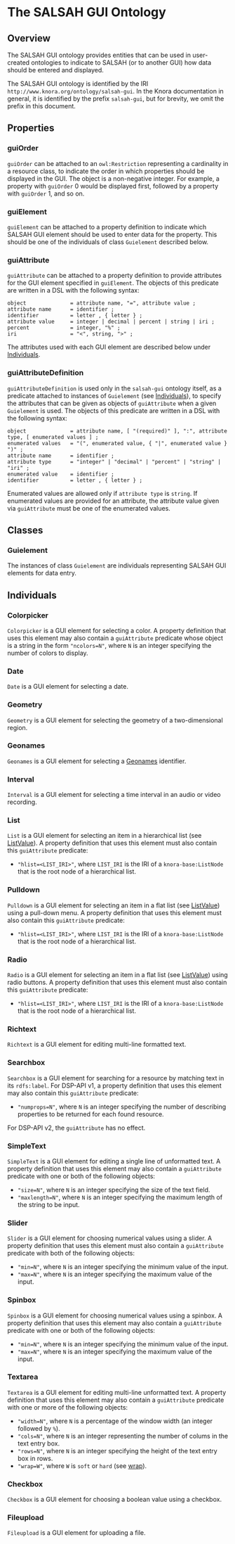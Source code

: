 <!---
 * Copyright © 2021 - 2022 Swiss National Data and Service Center for the Humanities and/or DaSCH Service Platform contributors.
 * SPDX-License-Identifier: Apache-2.0
-->

# The SALSAH GUI Ontology

## Overview

The SALSAH GUI ontology provides entities that can be used in
user-created ontologies to indicate to SALSAH (or to another GUI)
how data should be entered and displayed.

The SALSAH GUI ontology is identified by the IRI
`http://www.knora.org/ontology/salsah-gui`. In the Knora documentation
in general, it is identified by the prefix `salsah-gui`, but for
brevity, we omit the prefix in this document.

## Properties

### guiOrder
 
`guiOrder` can be attached to an `owl:Restriction` representing a cardinality
in a resource class, to indicate the order in which properties
should be displayed in the GUI. The object is a non-negative
integer. For example, a property with `guiOrder` 0 would be
displayed first, followed by a property with `guiOrder` 1, and so
on.

### guiElement

`guiElement` can be attached to a property definition to indicate which SALSAH
GUI element should be used to enter data for the property. This
should be one of the individuals of class `Guielement` described
below.

### guiAttribute

`guiAttribute` can be attached to a property definition to provide attributes for
the GUI element specified in `guiElement`. The objects of this
predicate are written in a DSL with the following syntax:

```ebnf
object              = attribute name, "=", attribute value ;
attribute name      = identifier ;
identifier          = letter , { letter } ;
attribute value     = integer | decimal | percent | string | iri ;
percent             = integer, "%" ;
iri                 = "<", string, ">" ;
```

The attributes used with each GUI element are described below under
[Individuals](#individuals).

### guiAttributeDefinition

`guiAttributeDefinition` is used only in the `salsah-gui` ontology itself, as a predicate
attached to instances of `Guielement` (see [Individuals](#individuals)),
to specify the attributes that can be given as objects of `guiAttribute` when a given
`Guielement` is used. The objects of this predicate are written in
a DSL with the following syntax:

```ebnf
object              = attribute name, [ "(required)" ], ":", attribute type, [ enumerated values ] ;
enumerated values   = "(", enumerated value, { "|", enumerated value } ")" ;
attribute name      = identifier ;
attribute type      = "integer" | "decimal" | "percent" | "string" | "iri" ;
enumerated value    = identifier ;
identifier          = letter , { letter } ;
```

Enumerated values are allowed only if `attribute type` is `string`.
If enumerated values are provided for an attribute, the attribute
value given via `guiAttribute` must be one of the enumerated values.

## Classes

### Guielement

The instances of class `Guielement` are individuals representing SALSAH GUI
elements for data entry.

## Individuals

### Colorpicker

`Colorpicker` is a GUI element for selecting a color. A property definition that uses
this element may also contain a `guiAttribute` predicate whose
object is a string in the form `"ncolors=N"`, where `N` is an
integer specifying the number of colors to display.

### Date

`Date` is a GUI element for selecting a date.

### Geometry

`Geometry` is a GUI element for selecting the geometry of a two-dimensional
region.

### Geonames

`Geonames` is a GUI element for selecting a [Geonames](http://www.geonames.org/)
identifier.

### Interval

`Interval` is a GUI element for selecting a time interval in an audio or video
recording.

### List

`List` is a GUI element for selecting an item in a hierarchical list (see
[ListValue](knora-base.md#listvalue)). A property definition that
uses this element must also contain this `guiAttribute` predicate: 

- `"hlist=<LIST_IRI>"`, where `LIST_IRI` is the IRI of a
`knora-base:ListNode` that is the root node of a hierarchical list.

### Pulldown

`Pulldown` is a GUI element for selecting an item in a flat list (see
[ListValue](knora-base.md#listvalue)) using a pull-down menu. A
property definition that uses this element must also contain this
`guiAttribute` predicate: 

- `"hlist=<LIST_IRI>"`, where `LIST_IRI` is the IRI of a
`knora-base:ListNode` that is the root node of a hierarchical list.

### Radio

`Radio` is a GUI element for selecting an item in a flat list (see
[ListValue](knora-base.md#listvalue)) using radio buttons. A property
definition that uses this element must also contain this
`guiAttribute` predicate:

- `"hlist=<LIST_IRI>"`, where `LIST_IRI` is the IRI of a
`knora-base:ListNode` that is the root node of a hierarchical list.

### Richtext

`Richtext` is a GUI element for editing multi-line formatted text.

### Searchbox

`Searchbox` is a GUI element for searching for a resource by matching text in its
`rdfs:label`. For DSP-API v1, a property definition that uses this
element may also contain this `guiAttribute` predicate:

-   `"numprops=N"`, where `N` is an integer specifying the number of
describing properties to be returned for each found resource.

For DSP-API v2, the `guiAttribute` has no effect.

### SimpleText

`SimpleText` is a GUI element for editing a single line of unformatted text. A
property definition that uses this element may also contain a
`guiAttribute` predicate with one or both of the following objects:

-   `"size=N"`, where `N` is an integer specifying the size of the
text field.
-   `"maxlength=N"`, where `N` is an integer specifying the maximum
length of the string to be input.

### Slider

`Slider` is a GUI element for choosing numerical values using a slider. A
property definition that uses this element must also contain a
`guiAttribute` predicate with both of the following objects:

-   `"min=N"`, where `N` is an integer specifying the minimum value
of the input.
-   `"max=N"`, where `N` is an integer specifying the maximum value 
of the input.

### Spinbox

`Spinbox` is a GUI element for choosing numerical values using a spinbox. A
property definition that uses this element may also contain a
`guiAttribute` predicate with one or both of the following objects:

-   `"min=N"`, where `N` is an integer specifying the minimum value
of the input.
-   `"max=N"`, where `N` is an integer specifying the maximum value
of the input.

### Textarea

`Textarea` is a GUI element for editing multi-line unformatted text. A property
definition that uses this element may also contain a `guiAttribute`
predicate with one or more of the following objects:

-   `"width=N"`, where `N` is a percentage of the window width (an
integer followed by `%`).
-   `"cols=N"`, where `N` is an integer representing the number of
colums in the text entry box.
-   `"rows=N"`, where `N` is an integer specifying the height of the
text entry box in rows.
-   `"wrap=W"`, where `W` is `soft` or `hard` (see
[wrap](https://www.w3.org/TR/html5/sec-forms.html#element-attrdef-textarea-wrap)).

### Checkbox

`Checkbox` is a GUI element for choosing a boolean value using a checkbox.

### Fileupload

`Fileupload` is a GUI element for uploading a file.
